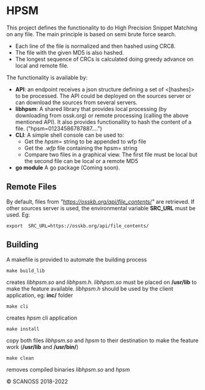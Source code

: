 # HPSM 

This project defines the functionality to do High Precision Snippet Matching on any file.
The main principle is based on semi brute force search.

* Each line of the file is normalized and then hashed using CRC8.
* The file with the given MD5 is also hashed.
* The longest sequence of CRCs is calculated doing greedy advance on local and remote file.

The functionality is available by:

* **API**: an endpoint receives a json structure defining a set of <md5><[hashes]> to be processed. The API could be deployed on the sources server or can download the sources from several servers.
* **libhpsm**: A shared library that provides local processing (by downloading from ossk.org) or remote processing (calling the above mentioned API). It also provides functionallity to hash the content of a file. ("hpsm=01234586787887....")
* **CLI**: A simple shell console can be used to:
  * Get the *hpsm=* string to be appended to wfp file
  * Get the *.wfp* file containing the hpsm= string
  * Compare two files in a graphical view. The first file must be local but the second file can be local or a remote MD5
* **go module** A go package (Coming soon). 
## Remote Files
By default, files from *"https://osskb.org/api/file_contents/"* are retrieved. If other sources server is used, the environmental variable **SRC_URL** must be used. Eg:
  
 ``export  SRC_URL=https://osskb.org/api/file_contents/``

  ## Building
 A makefile is provided to automate the building process

  ``make build_lib`` 
  
  creates *libhpsm.so* and *libhpsm.h*. *libhpsm.so* must be placed on **/usr/lib** to make the feature available. *libhpsm.h* should be used by the client application, eg: **inc/** folder
  
  
  ``make cli`` 
  
  creates *hpsm* cli application
  
  
  ``make install`` 
  
  copy both files *libhpsm.so* and *hpsm* to their destination to make the feature work (**/usr/lib** and **/usr/bin/**)
  
   ``make clean`` 
  
  removes compiled binaries *libhpsm.so* and *hpsm*
  
  
  
  
 
&copy; SCANOSS 2018-2022
